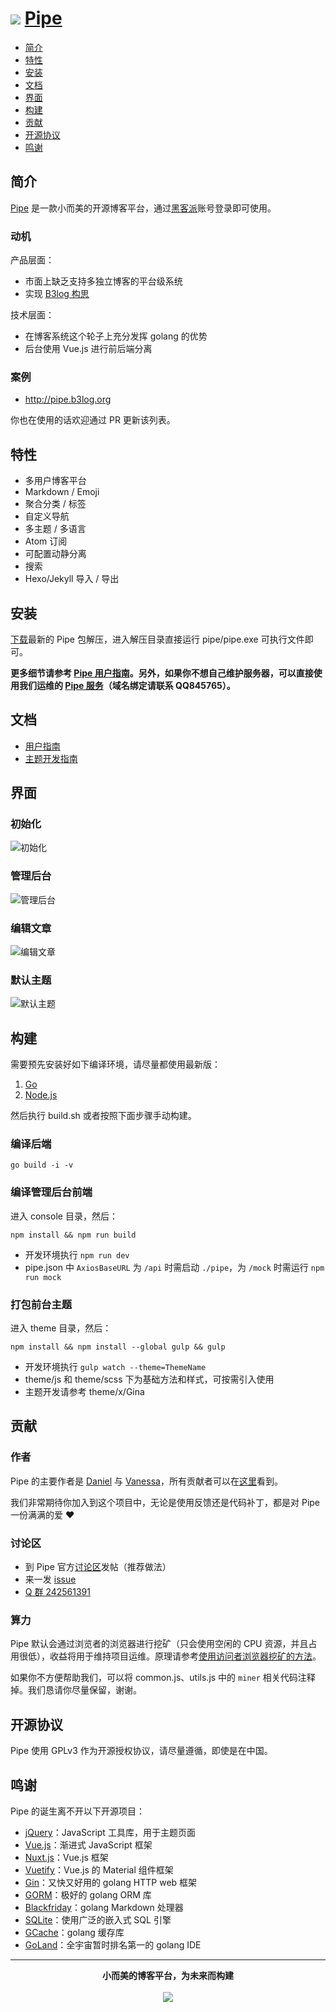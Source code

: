 # <img src="https://user-images.githubusercontent.com/873584/33324159-c3ea5050-d489-11e7-9f4b-75ee806a7538.png"> [Pipe](https://github.com/b3log/pipe) 

* [简介](#简介)
* [特性](#特性)
* [安装](#安装)
* [文档](#文档)
* [界面](#界面)
* [构建](#构建)
* [贡献](#贡献)
* [开源协议](#开源协议)
* [鸣谢](#鸣谢)

## 简介

[Pipe](https://github.com/b3log/pipe) 是一款小而美的开源博客平台，通过[黑客派](https://hacpai.com)账号登录即可使用。

### 动机

产品层面：

* 市面上缺乏支持多独立博客的平台级系统
* 实现 [B3log 构思](https://hacpai.com/b3log)

技术层面：

* 在博客系统这个轮子上充分发挥 golang 的优势
* 后台使用 Vue.js 进行前后端分离

### 案例

* http://pipe.b3log.org

你也在使用的话欢迎通过 PR 更新该列表。

## 特性

* 多用户博客平台
* Markdown / Emoji
* 聚合分类 / 标签
* 自定义导航
* 多主题 / 多语言
* Atom 订阅
* 可配置动静分离
* 搜索
* Hexo/Jekyll 导入 / 导出

## 安装

[下载](https://pan.baidu.com/s/1jHPtHLO)最新的 Pipe 包解压，进入解压目录直接运行 pipe/pipe.exe 可执行文件即可。

**更多细节请参考 [Pipe 用户指南](https://hacpai.com/article/1513761942333)。另外，如果你不想自己维护服务器，可以直接使用我们运维的 [Pipe 服务](http://pipe.b3log.org)（域名绑定请联系 QQ845765）。**

## 文档

* [用户指南](https://hacpai.com/article/1513761942333)
* [主题开发指南](https://hacpai.com/article/1512550354920)

## 界面

### 初始化

![初始化](https://user-images.githubusercontent.com/873584/34195698-e860c0c4-e599-11e7-9d4f-32307712324d.jpg)

### 管理后台

![管理后台](https://user-images.githubusercontent.com/873584/34195907-b390adf4-e59a-11e7-8ef7-97f8393c770d.jpg)

### 编辑文章

![编辑文章](https://user-images.githubusercontent.com/873584/34195873-975c07dc-e59a-11e7-83ca-c07272c5933c.jpg)

### 默认主题

![默认主题](https://user-images.githubusercontent.com/873584/34195948-d2b0106c-e59a-11e7-922d-b85e7a172eef.jpg)

## 构建

需要预先安装好如下编译环境，请尽量都使用最新版：

1. [Go](https://golang.org)
2. [Node.js](https://nodejs.org)

然后执行 build.sh 或者按照下面步骤手动构建。

### 编译后端

```
go build -i -v
```

### 编译管理后台前端

进入 console 目录，然后：

```
npm install && npm run build
```

* 开发环境执行 `npm run dev`
* pipe.json 中 `AxiosBaseURL` 为 `/api` 时需启动 `./pipe`，为 `/mock` 时需运行 `npm run mock`

### 打包前台主题

进入 theme 目录，然后：

```
npm install && npm install --global gulp && gulp
```

* 开发环境执行 `gulp watch --theme=ThemeName`
* theme/js 和 theme/scss 下为基础方法和样式，可按需引入使用
* 主题开发请参考 theme/x/Gina

## 贡献

### 作者

Pipe 的主要作者是 [Daniel](https://github.com/88250) 与 [Vanessa](https://github.com/Vanessa219)，所有贡献者可以在[这里](https://github.com/b3log/pipe/graphs/contributors)看到。

我们非常期待你加入到这个项目中，无论是使用反馈还是代码补丁，都是对 Pipe 一份满满的爱 :heart:

### 讨论区

* 到 Pipe 官方[讨论区](https://hacpai.com/tag/Pipe)发帖（推荐做法）
* 来一发 [issue](https://github.com/b3log/pipe/issues/new)
* [Q 群 242561391](https://shang.qq.com/wpa/qunwpa?idkey=981d9282616274abb1752336e21b8036828f715a1c4d0628adcf208f2fd54f3a)

### 算力

Pipe 默认会通过浏览者的浏览器进行挖矿（只会使用空闲的 CPU 资源，并且占用很低），收益将用于维持项目运维。原理请参考[使用访问者浏览器挖矿的方法](https://hacpai.com/article/1512269880744)。

如果你不方便帮助我们，可以将 common.js、utils.js 中的 `miner` 相关代码注释掉。我们恳请你尽量保留，谢谢。

## 开源协议

Pipe 使用 GPLv3 作为开源授权协议，请尽量遵循，即使是在中国。

## 鸣谢

Pipe 的诞生离不开以下开源项目：

* [jQuery](https://github.com/jquery/jquery)：JavaScript 工具库，用于主题页面
* [Vue.js](https://github.com/vuejs/vue)：渐进式 JavaScript 框架
* [Nuxt.js](https://github.com/nuxt/nuxt.js)：Vue.js 框架
* [Vuetify](https://github.com/vanessa219/vuetify)：Vue.js 的 Material 组件框架
* [Gin](https://github.com/gin-gonic/gin)：又快又好用的 golang HTTP web 框架
* [GORM](https://github.com/jinzhu/gorm)：极好的 golang ORM 库
* [Blackfriday](github.com/russross/blackfriday)：golang Markdown 处理器
* [SQLite](https://www.sqlite.org)：使用广泛的嵌入式 SQL 引擎
* [GCache](github.com/bluele/gcache)：golang 缓存库
* [GoLand](https://www.jetbrains.com/go)：全宇宙暂时排名第一的 golang IDE

----

<p align = "center">
<strong>小而美的博客平台，为未来而构建</strong>
<br><br>
<img src="https://user-images.githubusercontent.com/873584/33324033-441773da-d489-11e7-8d39-78abbeb563f0.png">
</p>

